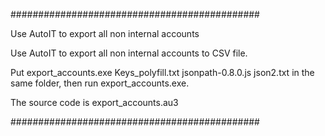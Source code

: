 #############################################

Use AutoIT to export all non internal accounts

Use AutoIT to export all non internal accounts to CSV file. 

Put export_accounts.exe Keys_polyfill.txt jsonpath-0.8.0.js json2.txt in the same folder, then run export_accounts.exe. 

The source code is export_accounts.au3

#############################################
